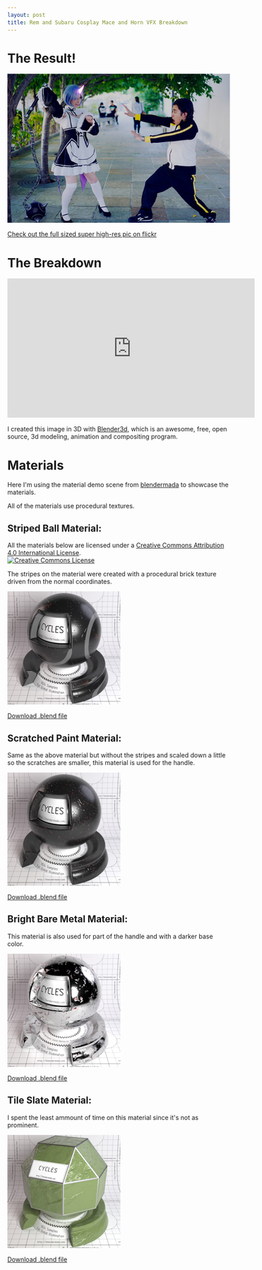 ```yaml
---
layout: post
title: Rem and Subaru Cosplay Mace and Horn VFX Breakdown
---
```


The Result!
===========

<img alt="The final pic" src="/img/mace_large.jpg" class="responsive" />

[Check out the full sized super high-res pic on flickr](https://flic.kr/p/ZgJBvR)

The Breakdown
=============
<iframe width="560" height="315" src="https://www.youtube.com/embed/NrRxSSgiYlU" frameborder="0" allowfullscreen></iframe>

I created this image in 3D with [Blender3d](http://www.blender.org/), which is an awesome, free, open source, 3d modeling, animation and compositing program.

Materials
=========
Here I'm using the material demo scene from [blendermada](http://blendermada.com/uploads/stuff/) to showcase the materials.

All of the materials use procedural textures.

Striped Ball Material:
----------------------
All the materials below are licensed under a <a rel="license" href="http://creativecommons.org/licenses/by/4.0/">Creative Commons Attribution 4.0 International License</a>.<br/>
<a rel="license" href="http://creativecommons.org/licenses/by/4.0/"><img alt="Creative Commons License" style="border-width:0" src="https://i.creativecommons.org/l/by/4.0/88x31.png" /></a><br />

The stripes on the material were created with a procedural brick texture driven from the normal coordinates.

<a href="/img/mat_striped.jpg">
<img alt="striped material" src="/img/mat_striped.jpg" width=256px height=256px />
</a>

[Download .blend file](/dl/mat_striped.blend)

Scratched Paint Material:
-------------------------
Same as the above material but without the stripes and scaled down a little so the scratches are smaller, this material is used for the handle.

<a href="/img/mat_scratch.jpg">
<img alt="Scratched paint material" src="/img/mat_scratch.jpg" width=256px height=256px />
</a>

[Download .blend file](/dl/mat_striped.blend)

Bright Bare Metal Material:
---------------------------
This material is also used for part of the handle and with a darker base color.

<a href="/img/mat_metal.jpg">
<img alt="Bare metal Material" src="/img/mat_metal.jpg" width=256px height=256px />
</a>

[Download .blend file](/dl/mat_metal.blend)

Tile Slate Material:
--------------------
I spent the least ammount of time on this material since it's not as prominent.

<a href="/img/mat_slate.jpg">
<img alt="Slate Material" src="/img/mat_slate.jpg" width=256px height=256px />
</a>

[Download .blend file](/dl/mat_slate.blend)
